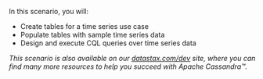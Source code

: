 In this scenario, you will:

* Create tables for a time series use case 
* Populate tables with sample time series data
* Design and execute CQL queries over time series data

_This scenario is also available on our [datastax.com/dev](https://www.datastax.com/learn/data-modeling-by-example/time-series-model) site, where you can find many more resources to help you succeed with Apache Cassandra™._